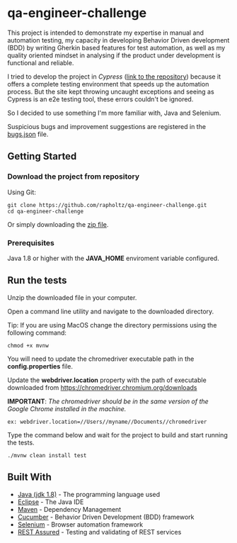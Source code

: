 # qa-engineer-challenge

This project is intended to demonstrate my expertise in manual and automation testing, my capacity in developing 
Behavior Driven development (BDD) by writing Gherkin based features for test automation, as well as my quality oriented mindset
in analysing if the product under development is functional and reliable.

I tried to develop the project in *Cypress* ([link to the repository](https://github.com/rapholtz/qa-engineer-challenge-cypress.git)) because it offers a complete testing environment that speeds up the automation process. But the site kept throwing uncaught exceptions and seeing as Cypress is an e2e testing tool, these errors couldn't be ignored.

So I decided to use something I'm more familiar with, Java and Selenium.

Suspicious bugs and improvement suggestions are registered in the [bugs.json](https://github.com/rapholtz/qa-engineer-challenge/blob/master/bugs/bug.json) file.

## Getting Started

### Download the project from repository

Using Git:

    git clone https://github.com/rapholtz/qa-engineer-challenge.git
    cd qa-engineer-challenge

Or simply downloading the [zip file](https://github.com/rapholtz/qa-engineer-challenge.git).

### Prerequisites

Java 1.8 or higher with the **JAVA_HOME** enviroment variable configured.

## Run the tests

Unzip the downloaded file in your computer.

Open a command line utility and navigate to the downloaded directory.

Tip: If you are using MacOS change the directory permissions using the following command:
    
    chmod +x mvnw

You will need to update the chromedriver executable path in the **config.properties** file.

Update the **webdriver.location** property with the path of executable downloaded from https://chromedriver.chromium.org/downloads

**IMPORTANT**: *The chromedriver should be in the same version of the Google Chrome installed in the machine.*

    ex: webdriver.location=//Users//myname//Documents//chromedriver

Type the command below and wait for the project to build and start running the tests.

    ./mvnw clean install test

## Built With

* [Java (jdk 1.8)](https://www.oracle.com/java/technologies/javase-jdk8-downloads.html) - The programming language used
* [Eclipse](https://www.eclipse.org/) - The Java IDE
* [Maven](https://maven.apache.org/) - Dependency Management
* [Cucumber](https://cucumber.io/) - Behavior Driven Development (BDD) framework
* [Selenium](https://www.selenium.dev/) - Browser automation framework
* [REST Assured](http://rest-assured.io/) - Testing and validating of REST services
